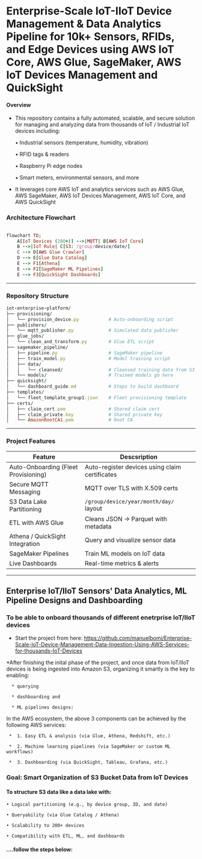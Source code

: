 # Enterprise-Scale IoT-IIoT Device Management & Data Analytics Pipeline for 10k+ Sensors, RFIDs, and Edge Devices using AWS IoT Core, AWS Glue, SageMaker,  AWS IoT Devices Management and QuickSight

#### Overview
* This repository contains a fully automated, scalable, and secure solution for managing and analyzing data from thousands of  IoT / Industrial IoT devices including:
  
    • Industrial sensors  (temperature, humidity, vibration)
  
    • RFID tags & readers
  
    • Raspberry Pi  edge nodes
  
    • Smart meters, environmental sensors, and more
  
* It leverages core AWS IoT and analytics services such as AWS Glue, AWS SageMaker, AWS IoT Devices Management, AWS IoT Core, and AWS QuickSight

 
 ### Architecture Flowchart
```ruby

flowchart TD;
    A[IoT Devices (200+)] -->|MQTT| B[AWS IoT Core]
    B -->|IoT Rule| C[S3: /group/device/date/]
    C --> D[AWS Glue Crawler]
    D --> E[Glue Data Catalog]
    E --> F1[Athena]
    E --> F2[SageMaker ML Pipelines]
    E --> F3[QuickSight Dashboards]

```
---


### Repository Structure 
```ruby
iot-enterprise-platform/
├── provisioning/
│   └── provision_device.py           # Auto-onboarding script
├── publishers/
│   └── mqtt_publisher.py             # Simulated data publisher
├── glue_jobs/
│   └── clean_and_transform.py        # Glue ETL script
├── sagemaker_pipeline/
│   ├── pipeline.py                   # SageMaker pipeline
│   ├── train_model.py                # Model training script
│   ├── data/
│   │   └── cleansed/                 # Cleansed training data from S3
│   └── models/                       # Trained models go here
├── quicksight/
│   └── dashboard_guide.md            # Steps to build dashboard
├── templates/
│   └── fleet_template_group1.json    # Fleet provisioning template
├── certs/
│   ├── claim_cert.pem                # Shared claim cert
│   ├── claim_private.key             # Shared private key
│   └── AmazonRootCA1.pem             # Root CA

```
---

### Project Features

| Feature                         | Descsription                                      |
|---------------------------------|--------------------------------------------------|
|  Auto-Onboarding (Fleet Provisioning) | Auto-register devices using claim certificates   |
|  Secure MQTT Messaging         | MQTT over TLS with X.509 certs                   |
|  S3 Data Lake Partitioning      | `/group/device/year/month/day/` layout          |
|  ETL with AWS Glue              | Cleans JSON → Parquet with metadata             |
|  Athena / QuickSight Integration | Query and visualize sensor data                 |
|  SageMaker Pipelines           | Train ML models on IoT data                      |
|  Live Dashboards               | Real-time metrics & alerts                       |

---

## Enterprise IoT/IIoT Sensors' Data Analytics, ML Pipeline Designs and Dashboarding

### To be able to onboard thousands of different enetrprise IoT/IIoT devices 
* Start the project from here: https://github.com/manuelbomi/Enterprise-Scale-IoT-Device-Management-Data-Ingestion-Using-AWS-Services-for-thousands-IoT-Devices

*After finishing the inital phase of the project, and once data from IoT/IIoT devices is being ingested into Amazon S3, organizing it smartly is the key to enabling:

      * querying
      
      * dashboarding and 
      
      * ML pipelines designs:

  In the AWS ecosystem, the above 3 components can be achieved by the following AWS services: 
  
     *  1. Easy ETL & analysis (via Glue, Athena, Redshift, etc.)
     
     *  2. Machine learning pipelines (via SageMaker or custom ML workflows)
     
     *  3. Dashboarding (via QuickSight, Tableau, Grafana, etc.)


 ### Goal: Smart Organization of S3 Bucket Data from IoT Devices

 #### To structure S3 data like a data lake with:
 
    • Logical partitioning (e.g., by device group, ID, and date)
    
    • Queryability (via Glue Catalog / Athena)
    
    • Scalability to 200+ devices
    
    • Compatibility with ETL, ML, and dashboards

#### ....follow the steps below:



    




